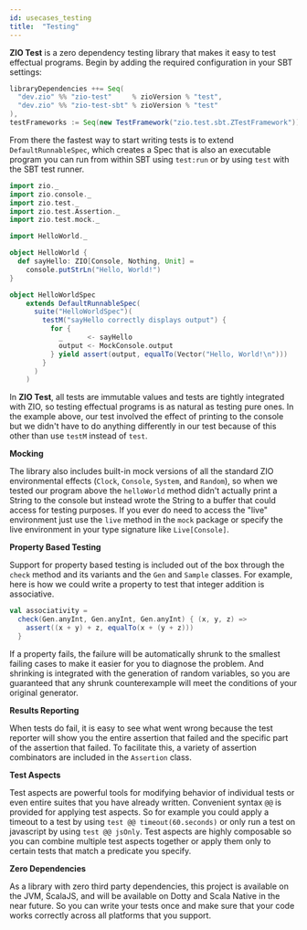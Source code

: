 ```yaml
---
id: usecases_testing
title:  "Testing"
---
```


**ZIO Test** is a zero dependency testing library that makes it easy to test effectual programs. Begin by adding the required configuration in your SBT settings:

```scala
libraryDependencies ++= Seq(
  "dev.zio" %% "zio-test"     % zioVersion % "test",
  "dev.zio" %% "zio-test-sbt" % zioVersion % "test"
),
testFrameworks := Seq(new TestFramework("zio.test.sbt.ZTestFramework"))
```

From there the fastest way to start writing tests is to extend `DefaultRunnableSpec`, which creates a Spec that is also an executable program you can run from within SBT using `test:run` or by using `test` with the SBT test runner.

```scala
import zio._
import zio.console._
import zio.test._
import zio.test.Assertion._
import zio.test.mock._

import HelloWorld._

object HelloWorld {
  def sayHello: ZIO[Console, Nothing, Unit] =
    console.putStrLn("Hello, World!")
}

object HelloWorldSpec
    extends DefaultRunnableSpec(
      suite("HelloWorldSpec")(
        testM("sayHello correctly displays output") {
          for {
            _      <- sayHello
            output <- MockConsole.output
          } yield assert(output, equalTo(Vector("Hello, World!\n")))
        }
      )
    )
```

In **ZIO Test**, all tests are immutable values and tests are tightly integrated with ZIO, so testing effectual programs is as natural as testing pure ones. In the example above, our test involved the effect of printing to the console but we didn't have to do anything differently in our test because of this other than use `testM` instead of `test`.

**Mocking**

The library also includes built-in mock versions of all the standard ZIO environmental effects (`Clock`, `Console`, `System`, and `Random`), so when we tested our program above the `helloWorld` method didn't actually print a String to the console but instead wrote the String to a buffer that could access for testing purposes. If you ever do need to access the "live" environment just use the `live` method in the `mock` package or specify the live environment in your type signature like `Live[Console]`.

**Property Based Testing**

Support for property based testing is included out of the box through the `check` method and its variants and the `Gen` and `Sample` classes. For example, here is how we could write a property to test that integer addition is associative.

```scala
val associativity =
  check(Gen.anyInt, Gen.anyInt, Gen.anyInt) { (x, y, z) =>
    assert((x + y) + z, equalTo(x + (y + z)))
  }
```

If a property fails, the failure will be automatically shrunk to the smallest failing cases to make it easier for you to diagnose the problem. And shrinking is integrated with the generation of random variables, so you are guaranteed that any shrunk counterexample will meet the conditions of your original generator.

**Results Reporting**

When tests do fail, it is easy to see what went wrong because the test reporter will show you the entire assertion that failed and the specific part of the assertion that failed. To facilitate this, a variety of assertion combinators are included in the `Assertion` class.

**Test Aspects**

Test aspects are powerful tools for modifying behavior of individual tests or even entire suites that you have already written. Convenient syntax `@@` is provided for applying test aspects. So for example you could apply a timeout to a test by using `test @@ timeout(60.seconds)` or only run a test on javascript by using `test @@ jsOnly`. Test aspects are highly composable so you can combine multiple test aspects together or apply them only to certain tests that match a predicate you specify.

**Zero Dependencies**

As a library with zero third party dependencies, this project is available on the JVM, ScalaJS, and will be available on Dotty and Scala Native in the near future. So you can write your tests once and make sure that your code works correctly across all platforms that you support.